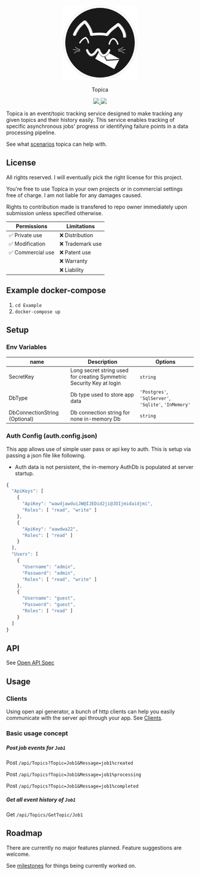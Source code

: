 <p align="center">
<img height="200" src="Source/Assets/Logo.svg"/>
</p>
<p align="center">
 Topica
</p>
<p align="center">
<a href="https://github.com/SnazziesLab/Topica/releases">
<img src="https://img.shields.io/github/v/release/SnazziesLab/Topica?style=flat-square"/>
</a>
<img src="https://github.com/SnazziesLab/Topica/actions/workflows/docker-publish.yml/badge.svg?branch=master"/>
</p>

Topica is an event/topic tracking service designed to make tracking any given topics and their history easily.
This service enables tracking of specific asynchronous jobs' progress or identifying failure points in a data processing pipeline.

See what [scenarios](./Scenarios) topica can help with.

## License

All rights reserved.
I will eventually pick the right license for this project.

You're free to use Topica in your own projects or in commercial settings free of charge. I am not liable for any damages caused.

Rights to contribution made is transfered to repo owner immediately upon submission unless specified otherwise.

| Permissions       | Limitations      |
| ----------------- | ---------------- |
| ✅ Private use    | ❌ Distribution  |
| ✅ Modification   | ❌ Trademark use |
| ✅ Commercial use | ❌ Patent use    |
|                   | ❌ Warranty      |
|                   | ❌ Liability     |

## Example docker-compose

1. `cd Example`
2. `docker-compose up`

## Setup

### Env Variables

| name                          | Description                                                          | Options                                               |
| ----------------------------- | -------------------------------------------------------------------- | ----------------------------------------------------- |
| SecretKey                     | Long secret string used for creating Symmetric Security Key at login | `string`                                              |
| DbType                        | Db type used to store app data                                       | `'Postgres'`, `'SqlServer'`, `'Sqlite'`, `'InMemory'` |
| DbConnectionString (Optional) | Db connection string for none in-memory Db                           | `string`                                              |

### Auth Config (auth.config.json)

This app allows use of simple user pass or api key to auth. This is setup via passing a json file like following.

- Auth data is not persistent, the in-memory AuthDb is populated at server startup.

```js
{
  "ApiKeys": [
    {
      "ApiKey": "wawdjawduiJW@IJEDid2ji@JDIjmidaidjmi",
      "Roles": [ "read", "write" ]
    },
    {
      "ApiKey": "aawdwa22",
      "Roles": [ "read" ]
    }
  ],
  "Users": [
    {
      "Username": "admin",
      "Password": "admin",
      "Roles": [ "read", "write" ]
    },
    {
      "Username": "guest",
      "Password": "guest",
      "Roles": [ "read" ]
    }
  ]
}
```

## API

See [Open API Spec](./Source/Topica.Server/Topica.Server/Swagger/Swagger.json)

## Usage

### Clients

Using open api generator, a bunch of http clients can help you easily communicate with the server api through your app.
See [Clients]("./Source/Clients).

### Basic usage concept

##### Post job events for `Job1`

Post `/api/Topics?Topic=Job1&Message=job1%created`

Post `/api/Topics?Topic=Job1&Message=job1%processing`

Post `/api/Topics?Topic=Job1&Message=job1%completed`

##### Get all event history of `Job1`

Get `/api/Topics/GetTopic/Job1`

## Roadmap

There are currently no major features planned. Feature suggestions are welcome.

See [milestones](https://github.com/SnazziesLab/Topica/milestones) for things being currently worked on.
